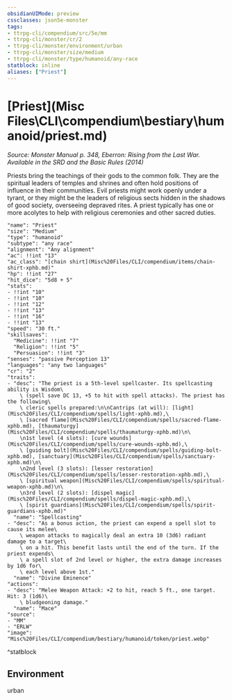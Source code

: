 ```yaml
---
obsidianUIMode: preview
cssclasses: json5e-monster
tags:
- ttrpg-cli/compendium/src/5e/mm
- ttrpg-cli/monster/cr/2
- ttrpg-cli/monster/environment/urban
- ttrpg-cli/monster/size/medium
- ttrpg-cli/monster/type/humanoid/any-race
statblock: inline
aliases: ["Priest"]
---
```

# [Priest](Misc Files\CLI\compendium\bestiary\humanoid/priest.md)
*Source: Monster Manual p. 348, Eberron: Rising from the Last War. Available in the <span title='Systems Reference Document (5.1)'>SRD</span> and the Basic Rules (2014)*  

Priests bring the teachings of their gods to the common folk. They are the spiritual leaders of temples and shrines and often hold positions of influence in their communities. Evil priests might work openly under a tyrant, or they might be the leaders of religious sects hidden in the shadows of good society, overseeing depraved rites. A priest typically has one or more acolytes to help with religious ceremonies and other sacred duties.

```statblock
"name": "Priest"
"size": "Medium"
"type": "humanoid"
"subtype": "any race"
"alignment": "Any alignment"
"ac": !!int "13"
"ac_class": "[chain shirt](Misc%20Files/CLI/compendium/items/chain-shirt-xphb.md)"
"hp": !!int "27"
"hit_dice": "5d8 + 5"
"stats":
- !!int "10"
- !!int "10"
- !!int "12"
- !!int "13"
- !!int "16"
- !!int "13"
"speed": "30 ft."
"skillsaves":
  "Medicine": !!int "7"
  "Religion": !!int "5"
  "Persuasion": !!int "3"
"senses": "passive Perception 13"
"languages": "any two languages"
"cr": "2"
"traits":
- "desc": "The priest is a 5th-level spellcaster. Its spellcasting ability is Wisdom\
    \ (spell save DC 13, +5 to hit with spell attacks). The priest has the following\
    \ cleric spells prepared:\n\nCantrips (at will): [light](Misc%20Files/CLI/compendium/spells/light-xphb.md),\
    \ [sacred flame](Misc%20Files/CLI/compendium/spells/sacred-flame-xphb.md), [thaumaturgy](Misc%20Files/CLI/compendium/spells/thaumaturgy-xphb.md)\n\
    \n1st level (4 slots): [cure wounds](Misc%20Files/CLI/compendium/spells/cure-wounds-xphb.md),\
    \ [guiding bolt](Misc%20Files/CLI/compendium/spells/guiding-bolt-xphb.md), [sanctuary](Misc%20Files/CLI/compendium/spells/sanctuary-xphb.md)\n\
    \n2nd level (3 slots): [lesser restoration](Misc%20Files/CLI/compendium/spells/lesser-restoration-xphb.md),\
    \ [spiritual weapon](Misc%20Files/CLI/compendium/spells/spiritual-weapon-xphb.md)\n\
    \n3rd level (2 slots): [dispel magic](Misc%20Files/CLI/compendium/spells/dispel-magic-xphb.md),\
    \ [spirit guardians](Misc%20Files/CLI/compendium/spells/spirit-guardians-xphb.md)"
  "name": "Spellcasting"
- "desc": "As a bonus action, the priest can expend a spell slot to cause its melee\
    \ weapon attacks to magically deal an extra 10 (3d6) radiant damage to a target\
    \ on a hit. This benefit lasts until the end of the turn. If the priest expends\
    \ a spell slot of 2nd level or higher, the extra damage increases by 1d6 for\
    \ each level above 1st."
  "name": "Divine Eminence"
"actions":
- "desc": "Melee Weapon Attack: +2 to hit, reach 5 ft., one target. Hit: 3 (1d6)\
    \ bludgeoning damage."
  "name": "Mace"
"source":
- "MM"
- "ERLW"
"image": "Misc%20Files/CLI/compendium/bestiary/humanoid/token/priest.webp"
```
^statblock

## Environment

urban
